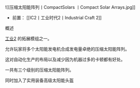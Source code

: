 ![[压缩太阳能阵列丨CompactSolars 丨Compact Solar Arrays.jpg]]
- 前置：
 [[IC2丨工业时代2丨Industrial Craft 2]]

概述

[工业2](https://www.mcmod.cn/class/2.html "工业2") 的拓展模组之一。  

允许玩家将多个太阳能发电机合成发电量卓绝的压缩太阳能阵列。

这对自动化生产的布局以及减少因为机器过多的卡顿都有好处。

一共有三个级别的压缩太阳能阵列。

同时加入了实用装备高级太阳能头盔